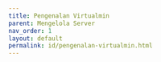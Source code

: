 ```yaml
---
title: Pengenalan Virtualmin
parent: Mengelola Server
nav_order: 1
layout: default
permalink: id/pengenalan-virtualmin.html
---
```

